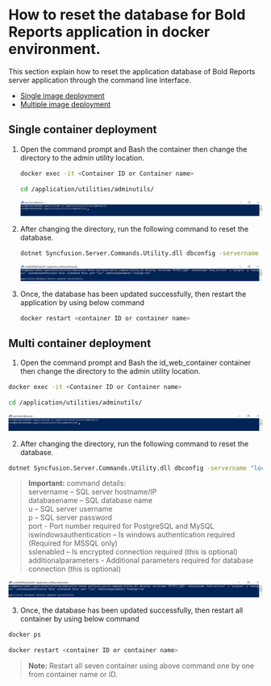 # How to reset the database for Bold Reports application in docker environment.

This section explain how to reset the application database of Bold Reports server application through the command line interface.

* [Single image deployment](#single-container-deployment)
* [Multiple image deployment](#multi-container-deployment)

## Single container deployment

1. Open the command prompt and Bash the container then change the directory to the admin utility location.
   ```sh
   docker exec -it <Container ID or Container name>
   ``` 

   ```sh
   cd /application/utilities/adminutils/
   ``` 

   ![path-command](../images/path-command.png)

2. After changing the directory, run the following command to reset the database.

   ```sh
   dotnet Syncfusion.Server.Commands.Utility.dll dbconfig -servername "localhost" -databasename "BoldReportsMasterDatabase" -u "Admin" -p "Admin@12345" -iswindowsauthentication false -sslenabled false -port "5432" -additionalparameters "Pooling=True"   
   ``` 

   ![database-reset](../images/database-reset.png)

3. Once, the database has been updated successfully, then restart the application by using below command

   ```sh
   docker restart <container ID or container name>
   ``` 

## Multi container deployment

1. Open the command prompt and Bash the id_web_container container then change the directory to the admin utility location.

```sh
docker exec -it <Container ID or Container name>
``` 

```sh
cd /application/utilities/adminutils/
``` 
   ![path-command](../images/path-command.png)

2. After changing the directory, run the following command to reset the database.

```sh
dotnet Syncfusion.Server.Commands.Utility.dll dbconfig -servername "localhost" -databasename "BoldReportsMasterDatabase" -u "Admin" -p "Admin@12345" -iswindowsauthentication false -sslenabled false -port "5432" -additionalparameters "Pooling=True"   
``` 
><b>Important:</b> command details:<br />
> servername – SQL server hostname/IP<br />
> databasename – SQL database name<br />
> u – SQL server username<br />
> p – SQL server password<br />
> port - Port number required for PostgreSQL and MySQL<br />
> iswindowsauthentication – Is windows authentication required (Required for MSSQL only)<br />
> sslenabled – Is encrypted connection required (this is optional)<br />
> additionalparameters - Additional parameters required for database connection (this is optional)

![database-reset](../images/database-reset.png)

3. Once, the database has been updated successfully, then restart all container by using below command

```sh
docker ps 
``` 

```sh
docker restart <container ID or container name>
``` 

> **Note:** Restart all seven container using above command one by one from container name or ID.
